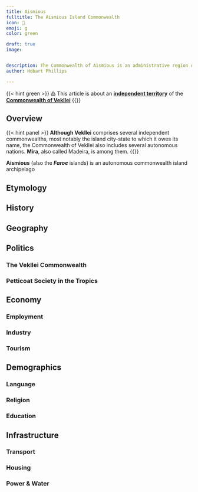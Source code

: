 ```yaml
---
title: Aismious
fulltitle: The Aismious Island Commonwealth
icon: 🎣
emoji: g
color: green

draft: true
image:


description: The Commonwealth of Aismious is an administrative region of the Commonwealth of Vekllei, a utopian country created by Hobart Phillips.
author: Hobart Phillips

---
```

{{< hint green >}}
߷ This article is about an [**independent territory**](/factbook/vekllei/#administrative-divisions) of the [**Commonwealth of Vekllei**](/factbook/vekllei)
{{</hint>}}

## Overview

{{< hint panel >}}
**Although Vekllei** comprises several independent commonwealths, most notably the island city-state to which it owes its name, the Commonwealth of Vekllei also includes several autonomous nations. **Mira**, also called Madeira, is among them.
{{</hint>}}

**Aismious** (also the ***Faroe*** islands) is an autonomous commonwealth island archipelago

## Etymology

## History


## Geography

## Politics

### The Vekllei Commonwealth

### Petticoat Society in the Tropics

## Economy

### Employment

### Industry

### Tourism

## Demographics

### Language

### Religion

### Education

## Infrastructure

### Transport

### Housing

### Power & Water
